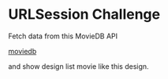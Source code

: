 
# URLSession Challenge

Fetch data from this MovieDB API

[moviedb](https://developers.themoviedb.org/3/movies/get-movie-lists)

and show design list movie like this design.